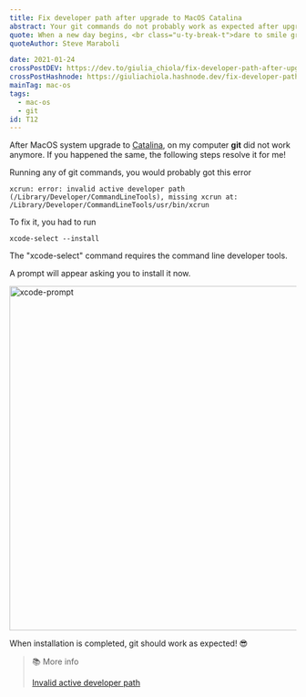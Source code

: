 ```yaml
---
title: Fix developer path after upgrade to MacOS Catalina
abstract: Your git commands do not probably work as expected after upgrade to MacOS Catalina, here is how to fix developer path error.
quote: When a new day begins, <br class="u-ty-break-t">dare to smile gratefully
quoteAuthor: Steve Maraboli

date: 2021-01-24
crossPostDEV: https://dev.to/giulia_chiola/fix-developer-path-after-upgrade-to-macos-catalina-32in
crossPostHashnode: https://giuliachiola.hashnode.dev/fix-developer-path-after-upgrade-to-macos-catalina
mainTag: mac-os
tags:
  - mac-os
  - git
id: T12
---
```


After MacOS system upgrade to [Catalina](https://www.apple.com/macos/catalina/), on my computer **git** did not work anymore. If you happened the same, the following steps resolve it for me!

Running any of git commands, you would probably got this error

```shell
xcrun: error: invalid active developer path (/Library/Developer/CommandLineTools), missing xcrun at: /Library/Developer/CommandLineTools/usr/bin/xcrun
```

To fix it, you had to run

```shell
xcode-select --install
```

The "xcode-select" command requires the command line developer tools.

A prompt will appear asking you to install it now.

<img loading="lazy" src="https://res.cloudinary.com/giuliachiola/image/upload/v1585479297/super-blog/T12-mac-os-catalina/xcode-prompt_n6obrx.jpg" alt="xcode-prompt" width="1146" height="604">

When installation is completed, git should work as expected! 😎

> 📚 More info
>
> [Invalid active developer path](https://apple.stackexchange.com/questions/254380/why-am-i-getting-an-invalid-active-developer-path-when-attempting-to-use-git-a)
